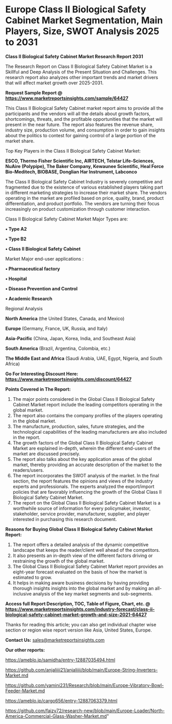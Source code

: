 # Europe Class II Biological Safety Cabinet Market Segmentation, Main Players, Size, SWOT Analysis 2025 to 2031

<strong>Class II Biological Safety Cabinet Market Research Report 2031</strong>

The Research Report on Class II Biological Safety Cabinet Market is a Skillful and Deep Analysis of the Present Situation and Challenges. This research report also analyzes other important trends and market drivers that will affect market growth over 2025-2031.

<strong>Request Sample Report @ <a href=https://www.marketreportsinsights.com/sample/64427>https://www.marketreportsinsights.com/sample/64427</a></strong>

This Class II Biological Safety Cabinet market report aims to provide all the participants and the vendors will all the details about growth factors, shortcomings, threats, and the profitable opportunities that the market will present in the near future. The report also features the revenue share, industry size, production volume, and consumption in order to gain insights about the politics to contest for gaining control of a large portion of the market share.

Top Key Players in the Class II Biological Safety Cabinet Market:

<strong>ESCO, Thermo Fisher Scientific Inc, AIRTECH, Telstar Life-Sciences, NuAire (Polypipe), The Baker Company, Kewaunee Scientific, Heal Force Bio-Meditech, BIOBASE, Donglian Har Instrument, Labconco</strong>

The Class II Biological Safety Cabinet Industry is severely competitive and fragmented due to the existence of various established players taking part in different marketing strategies to increase their market share. The vendors operating in the market are profiled based on price, quality, brand, product differentiation, and product portfolio. The vendors are turning their focus increasingly on product customization through customer interaction.

Class II Biological Safety Cabinet Market Major Types are:

<strong>• Type A2

• Type B2

• Class II Biological Safety Cabinet</strong>

Market Major end-user applications :

<strong>• Pharmaceutical factory

• Hospital

• Disease Prevention and Control

• Academic Research</strong>

Regional Analysis

</u><strong><b>North America</b></strong> (the United States, Canada, and Mexico)

<strong><b>Europe </b></strong>(Germany, France, UK, Russia, and Italy)

<strong><b>Asia-Pacific</b></strong> (China, Japan, Korea, India, and Southeast Asia)

<strong><b>South America</b></strong> (Brazil, Argentina, Colombia, etc.)

<strong><b>The Middle East and Africa</b></strong> (Saudi Arabia, UAE, Egypt, Nigeria, and South Africa)

<strong>Go For Interesting Discount Here: <a href=https://www.marketreportsinsights.com/discount/64427>https://www.marketreportsinsights.com/discount/64427</a></strong>

<strong>Points Covered in The Report:</strong>
<ol>
  <li>The major points considered in the Global Class II Biological Safety Cabinet Market report include the leading competitors operating in the global market.</li>
  <li>The report also contains the company profiles of the players operating in the global market.</li>
  <li>The manufacture, production, sales, future strategies, and the technological capabilities of the leading manufacturers are also included in the report.</li>
  <li>The growth factors of the Global Class II Biological Safety Cabinet Market are explained in-depth, wherein the different end-users of the market are discussed precisely.</li>
  <li>The report also talks about the key application areas of the global market, thereby providing an accurate description of the market to the readers/users.</li>
  <li>The report incorporates the SWOT analysis of the market. In the final section, the report features the opinions and views of the industry experts and professionals. The experts analyzed the export/import policies that are favorably influencing the growth of the Global Class II Biological Safety Cabinet Market.</li>
  <li>The report on the Global Class II Biological Safety Cabinet Market is a worthwhile source of information for every policymaker, investor, stakeholder, service provider, manufacturer, supplier, and player interested in purchasing this research document.</li>
</ol>
<strong>Reasons for Buying Global Class II Biological Safety Cabinet Market Report:</strong>

<ol>
  <li>The report offers a detailed analysis of the dynamic competitive landscape that keeps the reader/client well ahead of the competitors.</li>
  <li>It also presents an in-depth view of the different factors driving or restraining the growth of the global market.</li>
  <li>The Global Class II Biological Safety Cabinet Market report provides an eight-year forecast evaluated on the basis of how the market is estimated to grow.</li>
  <li>It helps in making aware business decisions by having providing thorough insights insights into the global market and by making an all-inclusive analysis of the key market segments and sub-segments.</li>
</ol>
<strong>Access full Report Description, TOC, Table of Figure, Chart, etc. @ <a href=https://www.marketreportsinsights.com/industry-forecast/class-ii-biological-safety-cabinet-market-growth-and-size-2021-64427>https://www.marketreportsinsights.com/industry-forecast/class-ii-biological-safety-cabinet-market-growth-and-size-2021-64427</a></strong>


Thanks for reading this article; you can also get individual chapter wise section or region wise report version like Asia, United States, Europe.

<strong>Contact Us:</strong>
sales@marketreportsinsights.com

<strong>Our other reports:</strong>

<a href=https://ameblo.jp/samidha/entry-12887035494.html>https://ameblo.jp/samidha/entry-12887035494.html</a>

<a href=https://github.com/anjaliiii21/anjaliiii/blob/main/Europe-String-Inverters-Market.md>https://github.com/anjaliiii21/anjaliiii/blob/main/Europe-String-Inverters-Market.md</a>

<a href=https://github.com/yamini231/Research/blob/main/Europe-Vibratory-Bowl-Feeder-Market.md>https://github.com/yamini231/Research/blob/main/Europe-Vibratory-Bowl-Feeder-Market.md</a>

<a href=https://ameblo.jp/cargo656/entry-12887063379.html>https://ameblo.jp/cargo656/entry-12887063379.html</a>

<a href=https://github.com/faizy72/research-new/blob/main/Europe-Loader/North-America-Commercial-Glass-Washer-Market.md>https://github.com/faizy72/research-new/blob/main/Europe-Loader/North-America-Commercial-Glass-Washer-Market.md</a>"
